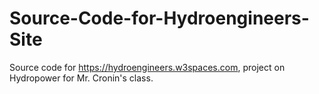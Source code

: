 # Source-Code-for-Hydroengineers-Site
Source code for https://hydroengineers.w3spaces.com, project on Hydropower for Mr. Cronin's class.
